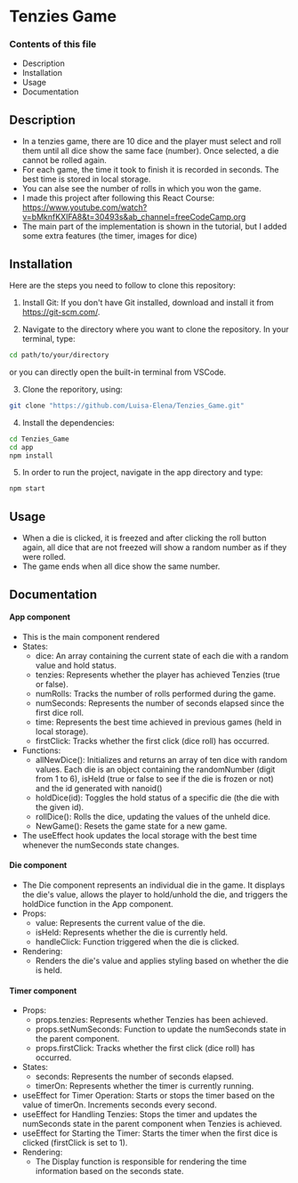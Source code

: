 # Tenzies Game

### Contents of this file
- Description
- Installation
- Usage
- Documentation

## Description
- In a tenzies game, there are 10 dice and the player must select and roll them until all dice show the same face (number). Once selected, a die cannot be rolled again.
- For each game, the time it took to finish it is recorded in seconds. The best time is stored in local storage.
- You can alse see the number of rolls in which you won the game.
- I made this project after following this React Course: https://www.youtube.com/watch?v=bMknfKXIFA8&t=30493s&ab_channel=freeCodeCamp.org
- The main part of the implementation is shown in the tutorial, but I added some extra features (the timer, images for dice)

## Installation

Here are the steps you need to follow to clone this repository: 

1. Install Git:
If you don't have Git installed, download and install it from https://git-scm.com/.

2. Navigate to the directory where you want to clone the repository. In your terminal, type: 

```sh
cd path/to/your/directory
```
or you can directly open the built-in terminal from VSCode.

3. Clone the reporitory, using: 
```sh
git clone "https://github.com/Luisa-Elena/Tenzies_Game.git"
```

4. Install the dependencies: 
```sh
cd Tenzies_Game
cd app
npm install
```

5. In order to run the project, navigate in the app directory and type:
```sh
npm start
```

## Usage
- When a die is clicked, it is freezed and after clicking the roll button again, all dice that are not freezed will show a random number as if they were rolled.
- The game ends when all dice show the same number.

## Documentation
#### App component
- This is the main component rendered
- States:
    - dice: An array containing the current state of each die with a random value and hold status.
    - tenzies: Represents whether the player has achieved Tenzies (true or false).
    - numRolls: Tracks the number of rolls performed during the game.
    - numSeconds: Represents the number of seconds elapsed since the first dice roll.
    - time: Represents the best time achieved in previous games (held in local storage).
    - firstClick: Tracks whether the first click (dice roll) has occurred.
- Functions:
    - allNewDice(): Initializes and returns an array of ten dice with random values. Each die is an object containing the randomNumber (digit from 1 to 6), isHeld (true or false to see if the die is frozen or not) and the id generated with nanoid()
    - holdDice(id): Toggles the hold status of a specific die (the die with the given id).
    - rollDice(): Rolls the dice, updating the values of the unheld dice.
    - NewGame(): Resets the game state for a new game.
- The useEffect hook updates the local storage with the best time whenever the numSeconds state changes.
#### Die component
- The Die component represents an individual die in the game. It displays the die's value, allows the player to hold/unhold the die, and triggers the holdDice function in the App component.
- Props:
    - value: Represents the current value of the die.
    - isHeld: Represents whether the die is currently held.
    - handleClick: Function triggered when the die is clicked.
- Rendering:
    - Renders the die's value and applies styling based on whether the die is held.
#### Timer component
- Props:
    - props.tenzies: Represents whether Tenzies has been achieved.
    - props.setNumSeconds: Function to update the numSeconds state in the parent component.
    - props.firstClick: Tracks whether the first click (dice roll) has occurred.
- States:
    - seconds: Represents the number of seconds elapsed.
    - timerOn: Represents whether the timer is currently running.
- useEffect for Timer Operation: Starts or stops the timer based on the value of timerOn. Increments seconds every second.
- useEffect for Handling Tenzies: Stops the timer and updates the numSeconds state in the parent component when Tenzies is achieved.
- useEffect for Starting the Timer: Starts the timer when the first dice is clicked (firstClick is set to 1).
- Rendering:
     - The Display function is responsible for rendering the time information based on the seconds state.
